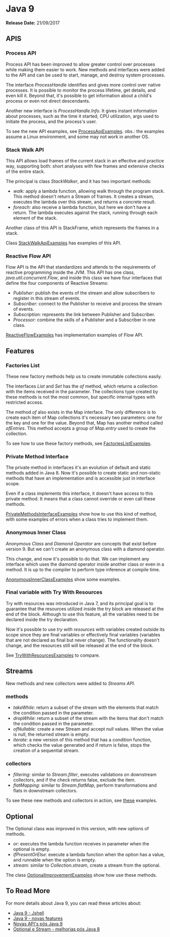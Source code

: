 # Java 9

**Release Date:** 21/09/2017

## APIS

### Process API

Process API has been improved to allow greater control over processes while making them easier to work. New methods and interfaces were added to the API and can be used to start, manage, and destroy system processes.

The interface _ProcessHandle_ identifies and gives more control over native processes. It is possible to monitor the process lifetime, get details, and even kill it. Beyond that, it's possible to get information about a child's process or even not direct descendants.

Another new interface is _ProcessHandle.Info_. It gives instant information about processes, such as the time it started, CPU utilization, args used to initiate the process, and the process's user.

To see the new API examples, see [ProcessApiExamples](https://github.com/frozendo/study-java/blob/java-9/src/com/frozendo/apis/ProcessApiExamples.java).
obs.: the examples assume a Linux environment, and some may not work in another OS.

### Stack Walk API

This API allows load frames of the current stack in an effective and practice way, supporting both: short analyses with few frames and extensive checks of the entire stack.

The principal is class _StackWalker_, and it has two important methods:

* *walk:* apply a lambda function, allowing walk through the program stack. This method doesn't return a Stream of frames. It creates a stream, executes the lambda over this stream, and returns a concrete result.
* *foreach:* also receive a lambda function, but here we don't have a return. The lambda executes against the stack, running through each element of the stack.

Another class of this API is StackFrame, which represents the frames in a stack.

Class [StackWalkApiExamples](https://github.com/frozendo/study-java/blob/java-9/src/com/frozendo/apis/StackWalkApiExamples.java) has examples of this API.

### Reactive Flow API

Flow API is the API that standardizes and attends to the requirements of reactive programming inside the JVM. This API has one class, _java.util.concurrent.Flow_, and inside this class we have four interfaces that define the four components of Reactive Streams:

* *Publisher:* publish the events of the stream and allow subscribers to register in this stream of events.
* *Subscriber:* connect to the Publisher to receive and process the stream of events.
* *Subscription:* represents the link between Publisher and Subscriber.
* *Processor:* combine the skills of a Publisher and a Subscriber in one class.

[ReactiveFlowExamples](https://github.com/frozendo/study-java/blob/java-9/src/com/frozendo/apis/ReactiveFlowExamples.java) has implementation examples of Flow API.

## Features

### Factories List

These new factory methods help us to create immutable collections easily.

The interfaces _List_ and _Set_ has the *of* method, which returns a collection with the items received in the parameter. The collections type created by these methods is not the most common, but specific internal types with restricted access.

The method *of* also exists in the Map interface. The only difference is to create each item of Map collections it's necessary two parameters: one for the key and one for the value. Beyond that, Map has another method called *ofEntries*. This method accepts a group of _Map.entry_ used to create the collection.

To see how to use these factory methods, see [FactoriesListExamples](https://github.com/frozendo/study-java/blob/java-9/src/com/frozendo/features/FactoriesListExamples.java).

### Private Method Interface

The private method in interfaces it's an evolution of default and static methods added in Java 8. Now it's possible to create static and non-static methods that have an implementation and is accessible just in interface scope.

Even if a class implements this interface, it doesn't have access to this private method. It means that a class cannot override or even call these methods.

[PrivateMethodsInterfaceExamples](https://github.com/frozendo/study-java/blob/java-9/src/com/frozendo/features/PrivateMethodsInterfaceExamples.java) show how to use this kind of method, with some examples of errors when a class tries to implement them.

### Anonymous Inner Class

_Anonymous Class_ and _Diamond Operator_ are concepts that exist before version 9. But we can't create an anonymous class with a diamond operator.

This change, and now it's possible to do that. We can implement any interface which uses the diamond operator inside another class or even in a method. It is up to the compiler to perform type inference at compile time.

[AnonymousInnerClassExamples](https://github.com/frozendo/study-java/blob/java-9/src/com/frozendo/features/AnonymousInnerClassExamples.java) show some examples.

### Final variable with Try With Resources

Try with resources was introduced in Java 7, and its principal goal is to guarantee that the resources utilized inside the try block are released at the end of the block. Although to use this feature, all the variables need to be declared inside the try declaration.

Now it's possible to use _try with resources_ with variables created outside its scope since they are final variables or effectively final variables (variables that are not declared as final but never change). The functionality doesn't change, and the resources still will be released at the end of the block.

See [TryWithResourcesExamples](https://github.com/frozendo/study-java/blob/java-9/src/com/frozendo/features/TryWithResourcesExamples.java) to compare.

## Streams

New methods and new collectors were added to _Streams API_.

### methods

* *takeWhile:* return a subset of the stream with the elements that match the condition passed in the parameter.
* *dropWhile:* return a subset of the stream with the items that don't match the condition passed in the parameter.
* *ofNullable:* create a new Stream and accept null values. When the value is null, the returned stream is empty.
* *iterate:* a new version of this method that has a condition function, which checks the value generated and if return is false, stops the creation of a sequential stream.

### collectors
* *filtering:* similar to _Stream.filter_, executes validations on downstream collectors, and if the check returns false, exclude the item.
* *flatMapping:* similar to _Stream.flatMap_, perform transformations and flats in downstream collectors.

To see these new methods and collectors in action, see [these](https://github.com/frozendo/study-java/tree/java-9/src/com/frozendo/streams) examples.

## Optional

The Optional class was improved in this version, with new options of methods.

* *or:* executes the lambda function receives in parameter when the optional is empty.
* *ifPresentOrElse:* execute a lambda function when the option has a value, and runnable when the option is empty.
* *stream:* similar to _Collection.stream_, create a stream from the optional.

The class [OptionalImprovementExamples](https://github.com/frozendo/study-java/blob/java-9/src/com/frozendo/optionals/OptionalImprovementExamples.java) show how use these methods.

## To Read More
For more details about Java 9, you can read these articles about:

* [Java 9 - Jshell](https://frozendo.medium.com/java-9-jshell-e3a75b850a9e)
* [Java 9 - novas features](https://frozendo.medium.com/java-9-novas-features-e6780508748c)
* [Novas API's pós Java 8](https://frozendo.medium.com/novas-apis-p%C3%B3s-java-8-4a1a05a93a93)
* [Optional e Stream - melhorias pós Java 8](https://frozendo.medium.com/optional-e-stream-melhorias-p%C3%B3s-java-8-95262079396f)